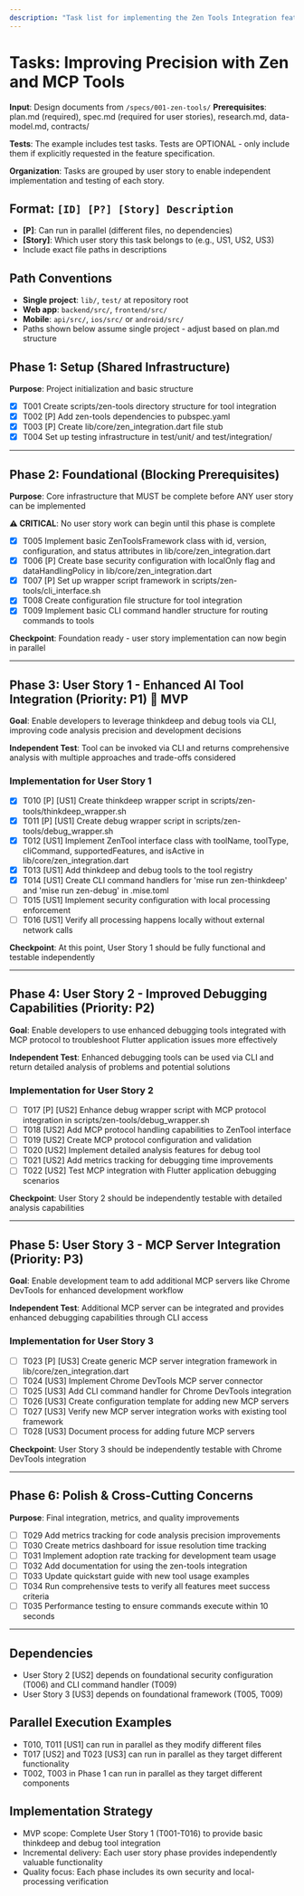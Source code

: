 ```yaml
---
description: "Task list for implementing the Zen Tools Integration feature"
---
```


# Tasks: Improving Precision with Zen and MCP Tools

**Input**: Design documents from `/specs/001-zen-tools/`
**Prerequisites**: plan.md (required), spec.md (required for user stories), research.md, data-model.md, contracts/

**Tests**: The example includes test tasks. Tests are OPTIONAL - only include them if explicitly requested in the feature specification.

**Organization**: Tasks are grouped by user story to enable independent implementation and testing of each story.

## Format: `[ID] [P?] [Story] Description`
- **[P]**: Can run in parallel (different files, no dependencies)
- **[Story]**: Which user story this task belongs to (e.g., US1, US2, US3)
- Include exact file paths in descriptions

## Path Conventions
- **Single project**: `lib/`, `test/` at repository root
- **Web app**: `backend/src/`, `frontend/src/`
- **Mobile**: `api/src/`, `ios/src/` or `android/src/`
- Paths shown below assume single project - adjust based on plan.md structure

## Phase 1: Setup (Shared Infrastructure)

**Purpose**: Project initialization and basic structure

- [X] T001 Create scripts/zen-tools directory structure for tool integration
- [X] T002 [P] Add zen-tools dependencies to pubspec.yaml
- [X] T003 [P] Create lib/core/zen_integration.dart file stub
- [X] T004 Set up testing infrastructure in test/unit/ and test/integration/

---

## Phase 2: Foundational (Blocking Prerequisites)

**Purpose**: Core infrastructure that MUST be complete before ANY user story can be implemented

**⚠️ CRITICAL**: No user story work can begin until this phase is complete

- [X] T005 Implement basic ZenToolsFramework class with id, version, configuration, and status attributes in lib/core/zen_integration.dart
- [X] T006 [P] Create base security configuration with localOnly flag and dataHandlingPolicy in lib/core/zen_integration.dart
- [X] T007 [P] Set up wrapper script framework in scripts/zen-tools/cli_interface.sh
- [X] T008 Create configuration file structure for tool integration
- [X] T009 Implement basic CLI command handler structure for routing commands to tools

**Checkpoint**: Foundation ready - user story implementation can now begin in parallel

---

## Phase 3: User Story 1 - Enhanced AI Tool Integration (Priority: P1) 🎯 MVP

**Goal**: Enable developers to leverage thinkdeep and debug tools via CLI, improving code analysis precision and development decisions

**Independent Test**: Tool can be invoked via CLI and returns comprehensive analysis with multiple approaches and trade-offs considered

### Implementation for User Story 1

- [X] T010 [P] [US1] Create thinkdeep wrapper script in scripts/zen-tools/thinkdeep_wrapper.sh
- [X] T011 [P] [US1] Create debug wrapper script in scripts/zen-tools/debug_wrapper.sh  
- [X] T012 [US1] Implement ZenTool interface class with toolName, toolType, cliCommand, supportedFeatures, and isActive in lib/core/zen_integration.dart
- [X] T013 [US1] Add thinkdeep and debug tools to the tool registry
- [X] T014 [US1] Create CLI command handlers for 'mise run zen-thinkdeep' and 'mise run zen-debug' in .mise.toml
- [ ] T015 [US1] Implement security configuration with local processing enforcement
- [ ] T016 [US1] Verify all processing happens locally without external network calls

**Checkpoint**: At this point, User Story 1 should be fully functional and testable independently

---

## Phase 4: User Story 2 - Improved Debugging Capabilities (Priority: P2)

**Goal**: Enable developers to use enhanced debugging tools integrated with MCP protocol to troubleshoot Flutter application issues more effectively

**Independent Test**: Enhanced debugging tools can be used via CLI and return detailed analysis of problems and potential solutions

### Implementation for User Story 2

- [ ] T017 [P] [US2] Enhance debug wrapper script with MCP protocol integration in scripts/zen-tools/debug_wrapper.sh
- [ ] T018 [US2] Add MCP protocol handling capabilities to ZenTool interface
- [ ] T019 [US2] Create MCP protocol configuration and validation
- [ ] T020 [US2] Implement detailed analysis features for debug tool
- [ ] T021 [US2] Add metrics tracking for debugging time improvements
- [ ] T022 [US2] Test MCP integration with Flutter application debugging scenarios

**Checkpoint**: User Story 2 should be independently testable with detailed analysis capabilities

---

## Phase 5: User Story 3 - MCP Server Integration (Priority: P3)

**Goal**: Enable development team to add additional MCP servers like Chrome DevTools for enhanced development workflow

**Independent Test**: Additional MCP server can be integrated and provides enhanced debugging capabilities through CLI access

### Implementation for User Story 3

- [ ] T023 [P] [US3] Create generic MCP server integration framework in lib/core/zen_integration.dart
- [ ] T024 [US3] Implement Chrome DevTools MCP server connector
- [ ] T025 [US3] Add CLI command handler for Chrome DevTools integration
- [ ] T026 [US3] Create configuration template for adding new MCP servers
- [ ] T027 [US3] Verify new MCP server integration works with existing tool framework
- [ ] T028 [US3] Document process for adding future MCP servers

**Checkpoint**: User Story 3 should be independently testable with Chrome DevTools integration

---

## Phase 6: Polish & Cross-Cutting Concerns

**Purpose**: Final integration, metrics, and quality improvements

- [ ] T029 Add metrics tracking for code analysis precision improvements
- [ ] T030 Create metrics dashboard for issue resolution time tracking
- [ ] T031 Implement adoption rate tracking for development team usage
- [ ] T032 Add documentation for using the zen-tools integration
- [ ] T033 Update quickstart guide with new tool usage examples
- [ ] T034 Run comprehensive tests to verify all features meet success criteria
- [ ] T035 Performance testing to ensure commands execute within 10 seconds

---

## Dependencies

- User Story 2 [US2] depends on foundational security configuration (T006) and CLI command handler (T009)
- User Story 3 [US3] depends on foundational framework (T005, T009)

## Parallel Execution Examples

- T010, T011 [US1] can run in parallel as they modify different files
- T017 [US2] and T023 [US3] can run in parallel as they target different functionality
- T002, T003 in Phase 1 can run in parallel as they target different components

## Implementation Strategy

- MVP scope: Complete User Story 1 (T001-T016) to provide basic thinkdeep and debug tool integration
- Incremental delivery: Each user story phase provides independently valuable functionality
- Quality focus: Each phase includes its own security and local-processing verification